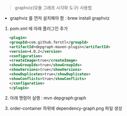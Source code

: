 > graphviz(모듈 그래프 시각화 도구) 사용법

 - graphviz 를 먼저 설치해야 함
    : brew install graphviz

1) pom.xml 에 아래 플러그인 추가 

~~~xml
   <plugin>
   <groupId>com.github.ferstl</groupId>
   <artifactId>depgraph-maven-plugin</artifactId>
   <version>4.0.2</version>
   <configuration>
   <createImage>true</createImage>
   <showGroupIds>true</showGroupIds>
   <showVersions>true</showVersions>
   <showDuplicates>true</showDuplicates>
   <showConflicts>true</showConflicts>
   </configuration>
   </plugin>
~~~
2) 아래 명령어 실행
  : mvn depgraph:graph

3) order-container 하위에 dependency-graph.png 파일 생성